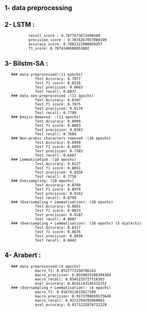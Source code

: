 ## 1- data preprocessing
## 2- LSTM :
               recall_score : 0.7877673672498589
               precision_score : 0.7878267057080199
               accuracy_score: 0.7881321090859257
               f1_score: 0.7874140608853802
## 3- Bilstm-SA : 
       ### data preprocessed:(11 epochs)
                  Test Accuracy: 0.7977
                  Test f1 score: 0.8328
                  Test precision: 0.8663
                  Test recall: 0.8037
       ### data non-preprocessed :(11 epochs)
                  Test Accuracy: 0.8107
                  Test f1 score: 0.7975
                  Test precision: 0.8174
                  Test recall: 0.7790
       ### Emojis Removed  :(11 epochs)
                  Test Accuracy: 0.8099
                  Test f1 score: 0.8003
                  Test precision: 0.8363
                  Test recall: 0.7689
       ### Non-arabic characters removed :(20 epochs)
                  Test Accuracy: 0.6999
                  Test f1 score: 0.6893
                  Test precision: 0.7383
                  Test recall: 0.6487
       ### Lemmatisation :(10 epochs)
                  Test Accuracy: 0.8127
                  Test f1 score: 0.8041
                  Test precision: 0.8358
                  Test recall: 0.7756
       ### Oversampling: (10 epochs)
                  Test Accuracy: 0.8769
                  Test f1 score: 0.8970
                  Test precision: 0.9162
                  Test recall: 0.8799
       ### (Oversampling + Lemmatisation): (10 epochs)
                  Test Accuracy: 0.8851
                  Test f1 score: 0.9033
                  Test precision: 0.9187
                  Test recall: 0.8887
       ### (Oversampling + Lemmatisation): (10 epochs) (5 dialects)
                  Test Accuracy: 0.8317
                  Test f1 score: 0.8676
                  Test precision: 0.8939
                  Test recall: 0.8442          
## 4- Arabert :   
       ### data preprocessed:(4 epochs)
                  macro_f1: 0.8537773150786143
                  macro_precision: 0.8559025206394384
                  macro_recall: 0.8545235727316383
                  eval_accuracy: 0.8541143144332252
       ### (Oversampling + Lemmatisation): (4 epochs)
                  macro_f1: 0.9167411615817109
                  macro_precision: 0.9173708659175648
                  macro_recall: 0.9172294395960003
                  eval_accuracy: 0.9171232876712329
                 
